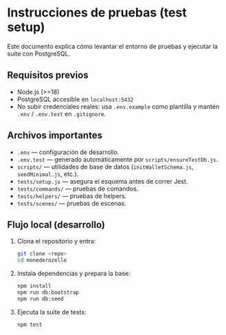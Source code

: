 # Instrucciones de pruebas (test setup)

Este documento explica cómo levantar el entorno de pruebas y ejecutar la suite con PostgreSQL.

## Requisitos previos

- Node.js (>=18)
- PostgreSQL accesible en `localhost:5432`
- No subir credenciales reales: usa `.env.example` como plantilla y mantén `.env` / `.env.test` en `.gitignore`.

## Archivos importantes

- `.env` — configuración de desarrollo.
- `.env.test` — generado automáticamente por `scripts/ensureTestDb.js`.
- `scripts/` — utilidades de base de datos (`initWalletSchema.js`, `seedMinimal.js`, etc.).
- `tests/setup.js` — asegura el esquema antes de correr Jest.
- `tests/commands/` — pruebas de comandos.
- `tests/helpers/` — pruebas de helpers.
- `tests/scenes/` — pruebas de escenas.

## Flujo local (desarrollo)

1. Clona el repositorio y entra:
   ```bash
   git clone <repo>
   cd monederozelle
   ```
2. Instala dependencias y prepara la base:
   ```bash
   npm install
   npm run db:bootstrap
   npm run db:seed
   ```
3. Ejecuta la suite de tests:
   ```bash
   npm test
   ```
